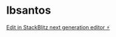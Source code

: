 # lbsantos

[Edit in StackBlitz next generation editor ⚡️](https://stackblitz.com/~/github.com/lucianosdev/lbsantos)